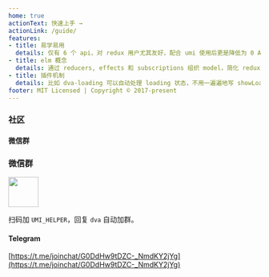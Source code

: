 ```yaml
---
home: true
actionText: 快速上手 →
actionLink: /guide/
features:
- title: 易学易用
  details: 仅有 6 个 api，对 redux 用户尤其友好，配合 umi 使用后更是降低为 0 API
- title: elm 概念
  details: 通过 reducers, effects 和 subscriptions 组织 model，简化 redux 和 redux-saga 引入的概念
- title: 插件机制
  details: 比如 dva-loading 可以自动处理 loading 状态，不用一遍遍地写 showLoading 和 hideLoading
footer: MIT Licensed | Copyright © 2017-present
---
```


### 社区

#### 微信群

### 微信群

<img src="https://img03.sogoucdn.com/app/a/100520146/3544b6bbdd976ef3caa4f44cd9de38e5" width="60" />

扫码加 `UMI_HELPER`，回复 `dva` 自动加群。

#### Telegram

[https://t.me/joinchat/G0DdHw9tDZC-_NmdKY2jYg](https://t.me/joinchat/G0DdHw9tDZC-_NmdKY2jYg)
